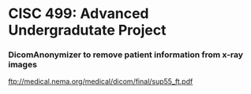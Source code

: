 # CISC 499: Advanced Undergradutate Project
### DicomAnonymizer to remove patient information from x-ray images

ftp://medical.nema.org/medical/dicom/final/sup55_ft.pdf
